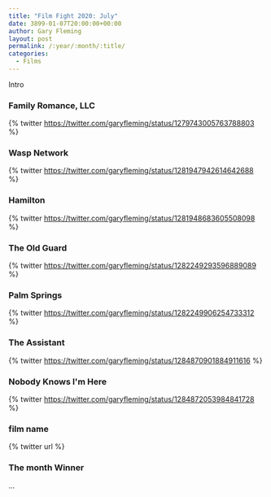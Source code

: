 ```yaml
---
title: "Film Fight 2020: July"
date: 3899-01-07T20:00:00+00:00
author: Gary Fleming
layout: post
permalink: /:year/:month/:title/
categories:
  - Films
---
```


Intro

### Family Romance, LLC

{% twitter https://twitter.com/garyfleming/status/1279743005763788803 %}

### Wasp Network

{% twitter https://twitter.com/garyfleming/status/1281947942614642688 %}

### Hamilton

{% twitter https://twitter.com/garyfleming/status/1281948683605508098 %}

### The Old Guard

{% twitter https://twitter.com/garyfleming/status/1282249293596889089 %}

### Palm Springs

{% twitter https://twitter.com/garyfleming/status/1282249906254733312 %}

### The Assistant

{% twitter https://twitter.com/garyfleming/status/1284870901884911616 %}

### Nobody Knows I'm Here

{% twitter https://twitter.com/garyfleming/status/1284872053984841728 %}

### film name

{% twitter url %}


### The month Winner

...
